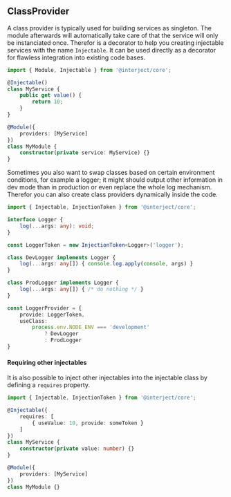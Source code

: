 ## ClassProvider

A class provider is typically used for building services as singleton. The module afterwards will automatically take care of that the service will only be instanciated once. Therefor is a decorator to help you creating injectable services with the name `Injectable`. It can be used directly as a decorator for flawless integration into existing code bases.

```ts
import { Module, Injectable } from '@interject/core';

@Injectable()
class MyService {
    public get value() {
        return 10;
    }
}

@Module({
    providers: [MyService]
})
class MyModule {
    constructor(private service: MyService) {}
}
```

Sometimes you also want to swap classes based on certain environment conditions, for example a logger; it might should output other information in dev mode than in production or even replace the whole log mechanism. Therefor you can also create class providers dynamically inside the code.

```ts
import { Injectable, InjectionToken } from '@interject/core';

interface Logger {
    log(...args: any): void;
}

const LoggerToken = new InjectionToken<Logger>('logger');

class DevLogger implements Logger {
    log(...args: any[]) { console.log.apply(console, args) }
}

class ProdLogger implements Logger {
    log(...args: any[]) { /* do nothing */ }
}

const LoggerProvider = {
    provide: LoggerToken,
    useClass:
        process.env.NODE_ENV === 'development'
            ? DevLogger
            : ProdLogger
}
```

#### Requiring other injectables

It is also possible to inject other injectables into the injectable class by defining a `requires` property.

```ts
import { Injectable, InjectionToken } from '@interject/core';

@Injectable({
    requires: [
        { useValue: 10, provide: someToken }
    ]
})
class MyService {
    constructor(private value: number) {}
}

@Module({
    providers: [MyService]
})
class MyModule {}
```
